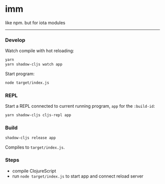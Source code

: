 # imm
like npm. but for iota modules

----

### Develop

Watch compile with hot reloading:

```bash
yarn
yarn shadow-cljs watch app
```

Start program:

```bash
node target/index.js
```

### REPL

Start a REPL connected to current running program, `app` for the `:build-id`:

```bash
yarn shadow-cljs cljs-repl app
```

### Build

```bash
shadow-cljs release app
```

Compiles to `target/index.js`.

### Steps

* compile ClojureScript
* run `node target/index.js` to start app and connect reload server
